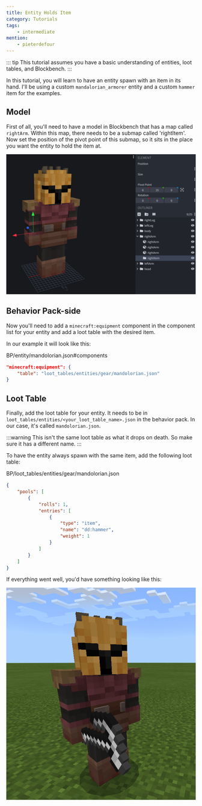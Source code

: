 ```yaml
---
title: Entity Holds Item
category: Tutorials
tags:
	- intermediate
mention:
    - pieterdefour
---
```


::: tip
This tutorial assumes you have a basic understanding of entities, loot tables, and Blockbench.
:::

In this tutorial, you will learn to have an entity spawn with an item in its hand. I'll be using a custom `mandalorian_armorer` entity and a custom `hammer` item for the examples.

## Model

First of all, you'll need to have a model in Blockbench that has a map called `rightArm`. Within this map, there needs to be a submap called 'rightItem'.
Now set the position of the pivot point of this submap, so it sits in the place you want the entity to hold the item at.

![](/assets/images/tutorials/entity-holds-item/blockbench.png)

## Behavior Pack-side

Now you'll need to add a `minecraft:equipment` component in the component list for your entity and add a loot table with the desired item.

In our example it will look like this:

<CodeHeader>BP/entity/mandolorian.json#components</CodeHeader>

```json
"minecraft:equipment": {
    "table": "loot_tables/entities/gear/mandolorian.json"
}
```

## Loot Table

Finally, add the loot table for your entity. It needs to be in `loot_tables/entities/<your_loot_table_name>.json` in the behavior pack. In our case, it's called `mandolorian.json`.

:::warning
This isn't the same loot table as what it drops on death. So make sure it has a different name.
:::

To have the entity always spawn with the same item, add the following loot table:

<CodeHeader>BP/loot_tables/entities/gear/mandolorian.json</CodeHeader>

```json
{
	"pools": [
		{
			"rolls": 1,
			"entries": [
				{
					"type": "item",
					"name": "dd:hammer",
					"weight": 1
				}
			]
		}
	]
}
```

If everything went well, you'd have something looking like this:

![](/assets/images/tutorials/entity-holds-item/finished_result.png)
